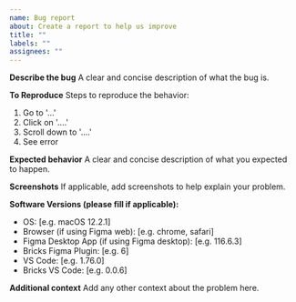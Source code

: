 ```yaml
---
name: Bug report
about: Create a report to help us improve
title: ""
labels: ""
assignees: ""
---
```


**Describe the bug**
A clear and concise description of what the bug is.

**To Reproduce**
Steps to reproduce the behavior:

1. Go to '...'
2. Click on '....'
3. Scroll down to '....'
4. See error

**Expected behavior**
A clear and concise description of what you expected to happen.

**Screenshots**
If applicable, add screenshots to help explain your problem.

**Software Versions (please fill if applicable):**

- OS: [e.g. macOS 12.2.1]
- Browser (if using Figma web): [e.g. chrome, safari]
- Figma Desktop App (if using Figma desktop): [e.g. 116.6.3]
- Bricks Figma Plugin: [e.g. 6]
- VS Code: [e.g. 1.76.0]
- Bricks VS Code: [e.g. 0.0.6]

**Additional context**
Add any other context about the problem here.
